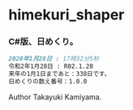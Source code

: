 # himekuri_shaper

### C#版、日めくり。

```markdown
2020年1月28日 : 17時32分5秒
令和2年1月28日 : R02.1.28
来年の1月1日まであと：338日です。
日めくりの数え番号：1.0.0
```

Author Takayuki Kamiyama.
